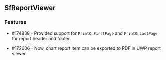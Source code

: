 ## SfReportViewer


### Features

* \#174838 - Provided support for `PrintOnFirstPage` and `PrintOnLastPage` for report header and footer.

* \#172606 - Now, chart report item can be exported to PDF in UWP report viewer.
